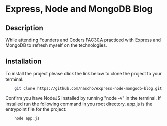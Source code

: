 # Express, Node and MongoDB Blog

## Description
While attending Founders and Coders FAC30A practiced with Express and MongoDB to refresh myself on the technologies.

## Installation
To install the project please click the link below to clone the project to your terminal:

```sh
    git clone https://github.com/nascho/express-node-mongodb-blog.git
```

Confirm you have NodeJS installed by running "node -v" in the terminal.
If installed run the following command in you root directory, app.js is the entrypoint file for the project:

```sh
    node app.js
```

